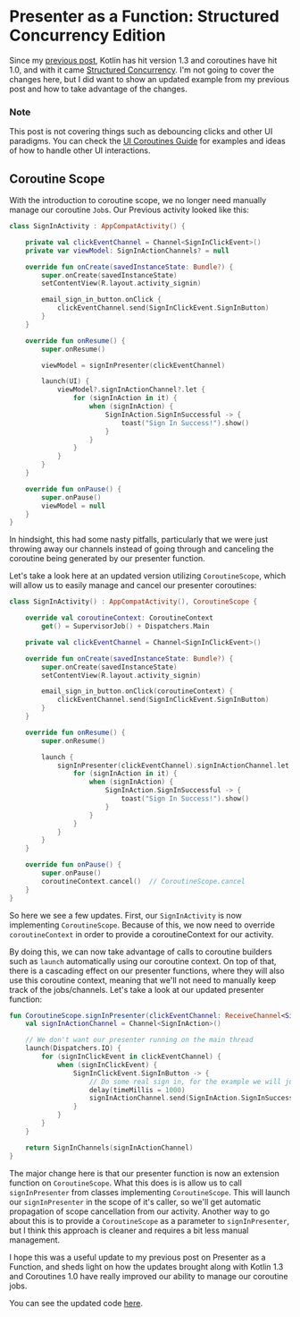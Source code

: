Presenter as a Function: Structured Concurrency Edition
=======================================================

Since my [previous post][1], Kotlin has hit version 1.3 and coroutines have hit 1.0, and with it came [Structured Concurrency][2].  I'm not going to cover the changes here, but I did want to show an updated example from my previous post and how to take advantage of the changes.

### Note

This post is not covering things such as debouncing clicks and other UI paradigms.  You can check the [UI Coroutines Guide][3] for examples and ideas of how to handle other UI interactions.

## Coroutine Scope

With the introduction to coroutine scope, we no longer need manually manage our coroutine `Job`s. Our Previous activity looked like this:

```kotlin
class SignInActivity : AppCompatActivity() {

    private val clickEventChannel = Channel<SignInClickEvent>()
    private var viewModel: SignInActionChannels? = null

    override fun onCreate(savedInstanceState: Bundle?) {
        super.onCreate(savedInstanceState)
        setContentView(R.layout.activity_signin)

        email_sign_in_button.onClick {
            clickEventChannel.send(SignInClickEvent.SignInButton)
        }
    }

    override fun onResume() {
        super.onResume()

        viewModel = signInPresenter(clickEventChannel)

        launch(UI) {
            viewModel?.signInActionChannel?.let {
                for (signInAction in it) {
                    when (signInAction) {
                        SignInAction.SignInSuccessful -> {
                            toast("Sign In Success!").show()
                        }
                    }
                }
            }
        }
    }

    override fun onPause() {
        super.onPause()
        viewModel = null
    }
}
```

In hindsight, this had some nasty pitfalls, particularly that we were just throwing away our channels instead of going through and canceling the coroutine being generated by our presenter function.

Let's take a look here at an updated version utilizing `CoroutineScope`, which will allow us to easily manage and cancel our presenter coroutines:

```kotlin
class SignInActivity() : AppCompatActivity(), CoroutineScope {

    override val coroutineContext: CoroutineContext
        get() = SupervisorJob() + Dispatchers.Main

    private val clickEventChannel = Channel<SignInClickEvent>()

    override fun onCreate(savedInstanceState: Bundle?) {
        super.onCreate(savedInstanceState)
        setContentView(R.layout.activity_signin)

        email_sign_in_button.onClick(coroutineContext) {
            clickEventChannel.send(SignInClickEvent.SignInButton)
        }
    }

    override fun onResume() {
        super.onResume()

        launch {
            signInPresenter(clickEventChannel).signInActionChannel.let {
                for (signInAction in it) {
                    when (signInAction) {
                        SignInAction.SignInSuccessful -> {
                            toast("Sign In Success!").show()
                        }
                    }
                }
            }
        }
    }

    override fun onPause() {
        super.onPause()
        coroutineContext.cancel()  // CoroutineScope.cancel
    }
}
```

So here we see a few updates.  First, our `SignInActivity` is now implementing `CoroutineScope`.  Because of this, we now need to override `coroutineContext` in order to provide a coroutineContext for our activity.

By doing this, we can now take advantage of calls to coroutine builders such as `launch` automatically using our coroutine context. On top of that, there is a cascading effect on our presenter functions, where they will also use this coroutine context, meaning that we'll not need to manually keep track of the jobs/channels.  Let's take a look at our updated presenter function:

```kotlin
fun CoroutineScope.signInPresenter(clickEventChannel: ReceiveChannel<SignInClickEvent>): SignInChannels {
    val signInActionChannel = Channel<SignInAction>()

    // We don't want our presenter running on the main thread
    launch(Dispatchers.IO) {
        for (signInClickEvent in clickEventChannel) {
            when (signInClickEvent) {
                SignInClickEvent.SignInButton -> {
                    // Do some real sign in, for the example we will just delay
                    delay(timeMillis = 1000)
                    signInActionChannel.send(SignInAction.SignInSuccessful)
                }
            }
        }
    }

    return SignInChannels(signInActionChannel)
}
```

The major change here is that our presenter function is now an extension function on `CoroutineScope`.  What this does is is allow us to call `signInPresenter` from classes implementing `CoroutineScope`.  This will launch our `signInPresenter` in the scope of it's caller, so we'll get automatic propagation of scope cancellation from our activity. Another way to go about this is to provide a `CoroutineScope` as a parameter to `signInPresenter`, but I think this approach is cleaner and requires a bit less manual management.

I hope this was a useful update to my previous post on Presenter as a Function, and sheds light on how the updates brought along with Kotlin 1.3 and Coroutines 1.0 have really improved our ability to manage our coroutine jobs.

You can see the updated code [here][4].


[1]: https://medium.com/@rocketwagon/presenter-as-a-function-reactive-mvp-for-android-using-kotlin-coroutines-442fc4c77119
[2]: https://medium.com/@elizarov/structured-concurrency-722d765aa952
[3]: https://github.com/Kotlin/kotlinx.coroutines/blob/master/ui/coroutines-guide-ui.md#basic-ui-coroutines
[4]: https://github.com/rocketwagon/android-paaf/tree/kotlin_1_3
